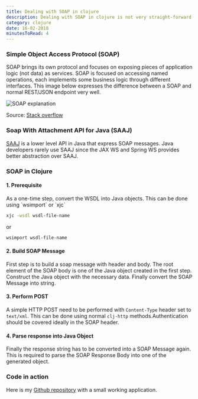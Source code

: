 ```yaml
---
title: Dealing with SOAP in clojure
description: Dealing with SOAP in clojure is not very straight-forward due to the lack of framework support. This post explains how to perform SOAP call using basic Java libraries.
category: clojure
date: 16-02-2018
minutesToRead: 4
---
```

### Simple Object Access Protocol (SOAP)

SOAP brings its own protocol and focuses on exposing pieces of application logic (not data) as services. SOAP is focused on accessing named operations, each implements some business logic through different interfaces. This image below expresses the difference between a SOAP and normal REST/JSON endpoint very well.

![SOAP explanation](/assets/posts/images/soap-primer.png "Soap Primer")

Source: [Stack overflow](https://stackoverflow.com/a/44713574/419448)

### Soap With Attachment API for Java (SAAJ)

[SAAJ](https://docs.oracle.com/javaee/5/tutorial/doc/bnbhg.html) is a lower level API in Java that express SOAP messages. Java developers rarely use SAAJ since the JAX WS and Spring WS provides better abstraction over SAAJ.

### SOAP in Clojure

#### 1\. Prerequisite

As a one-time step, convert the WSDL into Java objects. This can be done using \`wsimport\` or \`xjc\`
```bash
xjc -wsdl wsdl-file-name
```

or
```bash
wsimport wsdl-file-name
```

#### 2\. Build SOAP Message

First step is to build a soap message with header and body. The root element of the SOAP body is one of the Java object created in the first step. Construct the Java object with the necessary data. Finally convert the SOAP Message into string.

#### 3\. Perform POST

A simple HTTP POST need to be performed with `Content-Type` header set to `text/xml`. This can be done using normal `clj-http` methods.Authentication should be covered ideally in the SOAP header.

#### 4\. Parse response into Java Object

Finally the response string has to be converted into a SOAP Message again. This is required to parse the SOAP Response Body into one of the generated object.

### Code in action

Here is my [Github repository](https://github.com/prasann/soap-clj) with a small working application.
